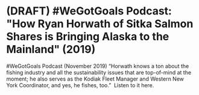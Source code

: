 # (DRAFT) #WeGotGoals Podcast: "How Ryan Horwath of Sitka Salmon Shares is Bringing Alaska to the Mainland" (2019)

#WeGotGoals Podcast (November 2019)
“Horwath knows a ton about the fishing industry and all the sustainability issues that are top-of-mind at the moment; he also serves as the Kodiak Fleet Manager and Western New York Coordinator, and yes, he fishes, too.” 
Listen to it here.